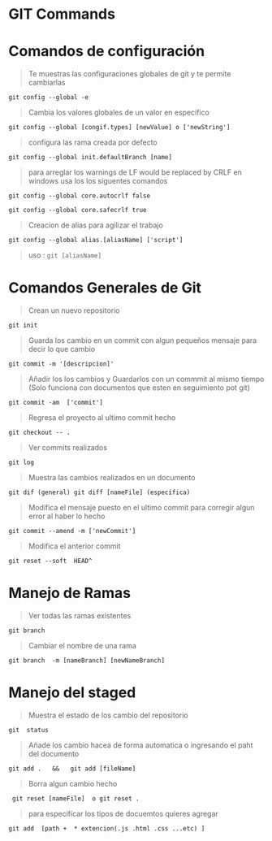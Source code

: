 # GIT Commands   

# Comandos de configuración  

> Te muestras las configuraciones globales de git y te permite cambiarlas 

`
 git config --global -e  
`

 > Cambia los valores globales de un valor en específico

`
 git config --global [congif.types] [newValue] o ['newString']
`

> configura las rama creada por defecto 

`
 git config --global init.defaultBranch [name]
`
> para arreglar los warnings de LF would be replaced by CRLF en  windows usa los los siguentes comandos

`
  git config --global core.autocrlf false
`

`
  git config --global core.safecrlf true
`

> Creacion de alias para agilizar el trabajo

`
 git config --global alias.[aliasName] ['script']
`
> uso  :
`
  git [aliasName]
`


# Comandos Generales de Git

> Crean un nuevo repositorio 

`
   git init
`

> Guarda los cambio en un commit con algun pequeños mensaje para decir lo que cambio

`
 git commit -m '[descripcion]'
`

> Añadir los los cambios y Guardarlos con un commmit al mismo tiempo (Solo funciona con documentos que esten en seguimiento pot git)

`
 git commit -am  ['commit']
`

> Regresa el proyecto al ultimo commit hecho 

`
 git checkout -- . 
`

> Ver commits realizados

`
 git log
`

> Muestra las cambios realizados en un documento

`
 git dif (general) git diff [nameFile] (específica)
`

> Modifica el mensaje puesto en el ultimo commit para corregir algun error al haber lo hecho

`
git commit --amend -m ['newCommit']
`

> Modifica el anterior commit 

`
 git reset --soft  HEAD^
`


# Manejo de Ramas

> Ver todas las ramas existentes 

`
  git branch
`

> Cambiar el nombre de una rama 

`
 git branch  -m [nameBranch] [newNameBranch]
`


# Manejo del staged 

> Muestra el estado de los cambio del repositorio

`
  git  status
`

> Añade los cambio hacea de forma automatica o  ingresando el paht del documento

`
  git add .   &&   git add [fileName] 
`
 
> Borra algun cambio hecho 

` 
 git reset [nameFile]  o git reset .
`

> para especifícar los tipos de docuemtos quieres agregar

`
  git add  [path +  * extencion(.js .html .css ...etc) ]  
`

